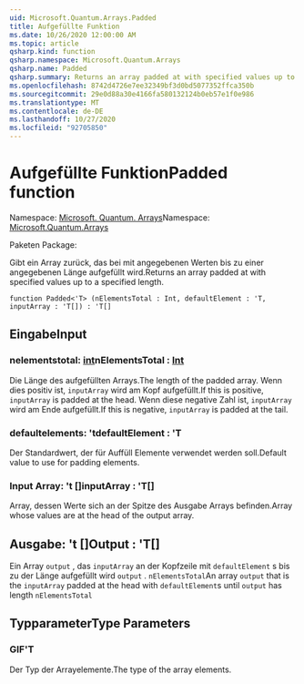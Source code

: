 ```yaml
---
uid: Microsoft.Quantum.Arrays.Padded
title: Aufgefüllte Funktion
ms.date: 10/26/2020 12:00:00 AM
ms.topic: article
qsharp.kind: function
qsharp.namespace: Microsoft.Quantum.Arrays
qsharp.name: Padded
qsharp.summary: Returns an array padded at with specified values up to a specified length.
ms.openlocfilehash: 8742d4726e7ee32349bf3d0bd5077352ffca350b
ms.sourcegitcommit: 29e0d88a30e4166fa580132124b0eb57e1f0e986
ms.translationtype: MT
ms.contentlocale: de-DE
ms.lasthandoff: 10/27/2020
ms.locfileid: "92705850"
---
```

# <a name="padded-function"></a><span data-ttu-id="3b2ec-102">Aufgefüllte Funktion</span><span class="sxs-lookup"><span data-stu-id="3b2ec-102">Padded function</span></span>

<span data-ttu-id="3b2ec-103">Namespace: [Microsoft. Quantum. Arrays](xref:Microsoft.Quantum.Arrays)</span><span class="sxs-lookup"><span data-stu-id="3b2ec-103">Namespace: [Microsoft.Quantum.Arrays](xref:Microsoft.Quantum.Arrays)</span></span>

<span data-ttu-id="3b2ec-104">Paketen [](https://nuget.org/packages/)</span><span class="sxs-lookup"><span data-stu-id="3b2ec-104">Package: [](https://nuget.org/packages/)</span></span>


<span data-ttu-id="3b2ec-105">Gibt ein Array zurück, das bei mit angegebenen Werten bis zu einer angegebenen Länge aufgefüllt wird.</span><span class="sxs-lookup"><span data-stu-id="3b2ec-105">Returns an array padded at with specified values up to a specified length.</span></span>

```qsharp
function Padded<'T> (nElementsTotal : Int, defaultElement : 'T, inputArray : 'T[]) : 'T[]
```


## <a name="input"></a><span data-ttu-id="3b2ec-106">Eingabe</span><span class="sxs-lookup"><span data-stu-id="3b2ec-106">Input</span></span>

### <a name="nelementstotal--int"></a><span data-ttu-id="3b2ec-107">nelementstotal: [int](xref:microsoft.quantum.lang-ref.int)</span><span class="sxs-lookup"><span data-stu-id="3b2ec-107">nElementsTotal : [Int](xref:microsoft.quantum.lang-ref.int)</span></span>

<span data-ttu-id="3b2ec-108">Die Länge des aufgefüllten Arrays.</span><span class="sxs-lookup"><span data-stu-id="3b2ec-108">The length of the padded array.</span></span> <span data-ttu-id="3b2ec-109">Wenn dies positiv ist, `inputArray` wird am Kopf aufgefüllt.</span><span class="sxs-lookup"><span data-stu-id="3b2ec-109">If this is positive, `inputArray` is padded at the head.</span></span> <span data-ttu-id="3b2ec-110">Wenn diese negative Zahl ist, `inputArray` wird am Ende aufgefüllt.</span><span class="sxs-lookup"><span data-stu-id="3b2ec-110">If this is negative, `inputArray` is padded at the tail.</span></span>


### <a name="defaultelement--t"></a><span data-ttu-id="3b2ec-111">defaultelements: 't</span><span class="sxs-lookup"><span data-stu-id="3b2ec-111">defaultElement : 'T</span></span>

<span data-ttu-id="3b2ec-112">Der Standardwert, der für Auffüll Elemente verwendet werden soll.</span><span class="sxs-lookup"><span data-stu-id="3b2ec-112">Default value to use for padding elements.</span></span>


### <a name="inputarray--t"></a><span data-ttu-id="3b2ec-113">Input Array: 't []</span><span class="sxs-lookup"><span data-stu-id="3b2ec-113">inputArray : 'T[]</span></span>

<span data-ttu-id="3b2ec-114">Array, dessen Werte sich an der Spitze des Ausgabe Arrays befinden.</span><span class="sxs-lookup"><span data-stu-id="3b2ec-114">Array whose values are at the head of the output array.</span></span>



## <a name="output--t"></a><span data-ttu-id="3b2ec-115">Ausgabe: 't []</span><span class="sxs-lookup"><span data-stu-id="3b2ec-115">Output : 'T[]</span></span>

<span data-ttu-id="3b2ec-116">Ein Array `output` , das `inputArray` an der Kopfzeile mit `defaultElement` s bis zu der Länge aufgefüllt wird `output` . `nElementsTotal`</span><span class="sxs-lookup"><span data-stu-id="3b2ec-116">An array `output` that is the `inputArray` padded at the head with `defaultElement`s until `output` has length `nElementsTotal`</span></span>

## <a name="type-parameters"></a><span data-ttu-id="3b2ec-117">Typparameter</span><span class="sxs-lookup"><span data-stu-id="3b2ec-117">Type Parameters</span></span>

### <a name="t"></a><span data-ttu-id="3b2ec-118">GIF</span><span class="sxs-lookup"><span data-stu-id="3b2ec-118">'T</span></span>

<span data-ttu-id="3b2ec-119">Der Typ der Arrayelemente.</span><span class="sxs-lookup"><span data-stu-id="3b2ec-119">The type of the array elements.</span></span>